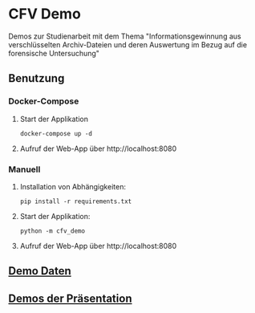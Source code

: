 # CFV Demo

Demos zur Studienarbeit mit dem Thema "Informationsgewinnung aus verschlüsselten Archiv-Dateien und deren Auswertung im
Bezug auf die forensische Untersuchung"

## Benutzung

### Docker-Compose

1) Start der Applikation
   ```shell
   docker-compose up -d
   ```

2) Aufruf der Web-App über http://localhost:8080

### Manuell

1) Installation von Abhängigkeiten:
    ```shell
    pip install -r requirements.txt
    ```
2) Start der Applikation:
    ```shell
    python -m cfv_demo
    ```
3) Aufruf der Web-App über http://localhost:8080

## [Demo Daten](./docs/demo_data.md)

## [Demos der Präsentation](docs/presentation/presentation_demos.md)
